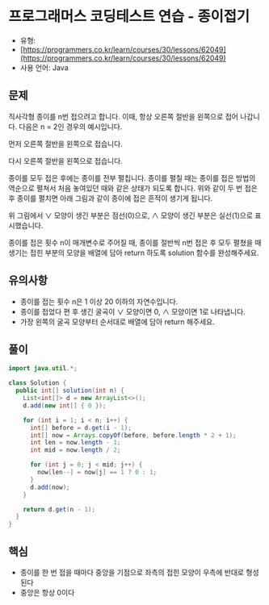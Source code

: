 # 프로그래머스 코딩테스트 연습 - 종이접기

- 유형: 
- [https://programmers.co.kr/learn/courses/30/lessons/62049](https://programmers.co.kr/learn/courses/30/lessons/62049)
- 사용 언어: Java


## 문제

직사각형 종이를 n번 접으려고 합니다. 이때, 항상 오른쪽 절반을 왼쪽으로 접어 나갑니다. 다음은 n = 2인 경우의 예시입니다.

먼저 오른쪽 절반을 왼쪽으로 접습니다.

다시 오른쪽 절반을 왼쪽으로 접습니다.

종이를 모두 접은 후에는 종이를 전부 펼칩니다. 종이를 펼칠 때는 종이를 접은 방법의 역순으로 펼쳐서 처음 놓여있던 때와 같은 상태가 되도록 합니다. 위와 같이 두 번 접은 후 종이를 펼치면 아래 그림과 같이 종이에 접은 흔적이 생기게 됩니다.

위 그림에서 ∨ 모양이 생긴 부분은 점선(0)으로, ∧ 모양이 생긴 부분은 실선(1)으로 표시했습니다.

종이를 접은 횟수 n이 매개변수로 주어질 때, 종이를 절반씩 n번 접은 후 모두 펼쳤을 때 생기는 접힌 부분의 모양을 배열에 담아 return 하도록 solution 함수를 완성해주세요.


## 유의사항

- 종이를 접는 횟수 n은 1 이상 20 이하의 자연수입니다.
- 종이를 접었다 편 후 생긴 굴곡이 ∨ 모양이면 0, ∧ 모양이면 1로 나타냅니다.
- 가장 왼쪽의 굴곡 모양부터 순서대로 배열에 담아 return 해주세요.

## 풀이

```java
import java.util.*;

class Solution {
  public int[] solution(int n) {
    List<int[]> d = new ArrayList<>();
    d.add(new int[] { 0 });

    for (int i = 1; i < n; i++) {
      int[] before = d.get(i - 1);
      int[] now = Arrays.copyOf(before, before.length * 2 + 1);
      int len = now.length - 1;
      int mid = now.length / 2;

      for (int j = 0; j < mid; j++) {
        now[len--] = now[j] == 1 ? 0 : 1;
      }
      d.add(now);
    }

    return d.get(n - 1);
  }
}
```

## 핵심

- 종이를 한 번 접을 때마다 중앙을 기점으로 좌측의 접힌 모양이 우측에 반대로 형성된다
- 중앙은 항상 0이다
